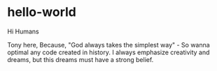 # hello-world

Hi Humans

Tony here, Because, "God always takes the simplest way" - So wanna optimal any code created in history.
I always emphasize creativity and dreams, but this dreams must have a strong belief.
